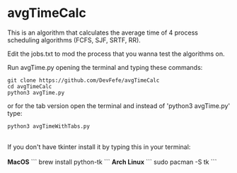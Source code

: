 # avgTimeCalc

This is an algorithm that calculates the average time of 4 process scheduling algorithms (FCFS, SJF, SRTF, RR).

Edit the jobs.txt to mod the process that you wanna test the algorithms on.

Run avgTime.py opening the terminal and typing these commands:

```
git clone https://github.com/DevFefe/avgTimeCalc
cd avgTimeCalc
python3 avgTime.py
```
or for the tab version open the terminal and instead of 'python3 avgTime.py' type:
```
python3 avgTimeWithTabs.py
```
<br>
If you don't have tkinter install it by typing this in your terminal:<br><br>
<b>MacOS</b>
```
brew install python-tk
```
<b>Arch Linux</b>
```
sudo pacman -S tk
```
